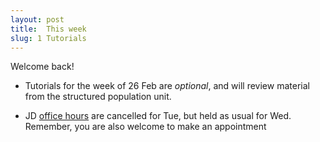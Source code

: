 ```yaml
---
layout: post
title:  This week
slug: 1 Tutorials
---
```


Welcome back!

* Tutorials for the week of 26 Feb are _optional_, and will review material from the structured population unit.

* JD [office hours](/office.html) are cancelled for Tue, but held as usual for Wed. Remember, you are also welcome to make an appointment

